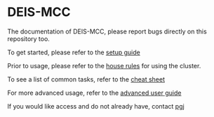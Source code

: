 # DEIS-MCC

The documentation of DEIS-MCC, please report bugs directly on this repository too.

To get started, please refer to the [setup guide](setup/SETUP.md)

Prior to usage, please refer to the [house rules](setup/RULES.md) for using the cluster.

To see a list of common tasks, refer to the [cheat sheet](usage/CHEAT-SHEET.md)

For more advanced usage, refer to the [advanced user guide](usage/ADVANCED.md)

If you would like access and do not already have, contact [pgj](mailto:pgj@cs.aau.dk)
